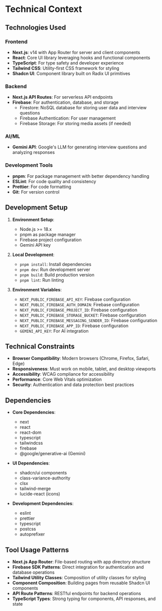 # Technical Context

## Technologies Used

### Frontend
- **Next.js**: v14 with App Router for server and client components
- **React**: Core UI library leveraging hooks and functional components
- **TypeScript**: For type safety and developer experience
- **Tailwind CSS**: Utility-first CSS framework for styling
- **Shadcn UI**: Component library built on Radix UI primitives

### Backend
- **Next.js API Routes**: For serverless API endpoints
- **Firebase**: For authentication, database, and storage
  - Firestore: NoSQL database for storing user data and interview questions
  - Firebase Authentication: For user management
  - Firebase Storage: For storing media assets (if needed)

### AI/ML
- **Gemini API**: Google's LLM for generating interview questions and analyzing responses

### Development Tools
- **pnpm**: For package management with better dependency handling
- **ESLint**: For code quality and consistency
- **Prettier**: For code formatting
- **Git**: For version control

## Development Setup
1. **Environment Setup**:
   - Node.js >= 18.x
   - pnpm as package manager
   - Firebase project configuration
   - Gemini API key

2. **Local Development**:
   - `pnpm install`: Install dependencies
   - `pnpm dev`: Run development server
   - `pnpm build`: Build production version
   - `pnpm lint`: Run linting

3. **Environment Variables**:
   - `NEXT_PUBLIC_FIREBASE_API_KEY`: Firebase configuration
   - `NEXT_PUBLIC_FIREBASE_AUTH_DOMAIN`: Firebase configuration
   - `NEXT_PUBLIC_FIREBASE_PROJECT_ID`: Firebase configuration
   - `NEXT_PUBLIC_FIREBASE_STORAGE_BUCKET`: Firebase configuration
   - `NEXT_PUBLIC_FIREBASE_MESSAGING_SENDER_ID`: Firebase configuration
   - `NEXT_PUBLIC_FIREBASE_APP_ID`: Firebase configuration
   - `GEMINI_API_KEY`: For AI integration

## Technical Constraints
- **Browser Compatibility**: Modern browsers (Chrome, Firefox, Safari, Edge)
- **Responsiveness**: Must work on mobile, tablet, and desktop viewports
- **Accessibility**: WCAG compliance for accessibility
- **Performance**: Core Web Vitals optimization
- **Security**: Authentication and data protection best practices

## Dependencies
- **Core Dependencies**:
  - next
  - react
  - react-dom
  - typescript
  - tailwindcss
  - firebase
  - @google/generative-ai (Gemini)

- **UI Dependencies**:
  - shadcn/ui components
  - class-variance-authority
  - clsx
  - tailwind-merge
  - lucide-react (icons)

- **Development Dependencies**:
  - eslint
  - prettier
  - typescript
  - postcss
  - autoprefixer

## Tool Usage Patterns
- **Next.js App Router**: File-based routing with app directory structure
- **Firebase SDK Patterns**: Direct integration for authentication and database operations
- **Tailwind Utility Classes**: Composition of utility classes for styling
- **Component Composition**: Building pages from reusable Shadcn UI components
- **API Route Patterns**: RESTful endpoints for backend operations
- **TypeScript Types**: Strong typing for components, API responses, and state